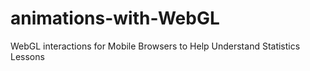 # animations-with-WebGL
WebGL interactions for Mobile Browsers to Help Understand Statistics Lessons 
